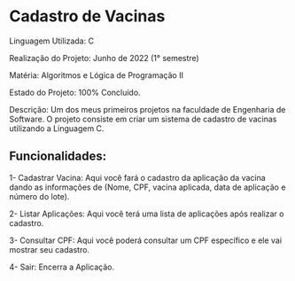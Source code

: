 # Cadastro de Vacinas

Linguagem Utilizada: C

Realização do Projeto: Junho de 2022 (1° semestre)

Matéria: Algoritmos e Lógica de Programação II

Estado do Projeto: 100% Concluído.

Descrição:
Um dos meus primeiros projetos na faculdade de Engenharia de Software. O projeto consiste em criar um sistema de cadastro de vacinas utilizando a Linguagem C.

## Funcionalidades: 

1- Cadastrar Vacina: Aqui você fará o cadastro da aplicação da vacina dando as informações de (Nome, CPF, vacina aplicada, data de aplicação e número do lote).

2- Listar Aplicações: Aqui você terá uma lista de aplicações após realizar o cadastro. 

3- Consultar CPF: Aqui você poderá consultar um CPF específico e ele vai mostrar seu cadastro. 

4- Sair: Encerra a Aplicação.
